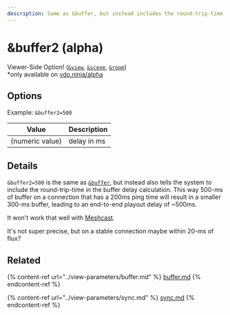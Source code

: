 ```yaml
---
description: Same as &buffer, but instead includes the round-trip-time
---
```


# \&buffer2 (alpha)

Viewer-Side Option! ([`&view`](../view-parameters/view.md), [`&scene`](../view-parameters/scene.md), [`&room`](../../general-settings/room.md))\
\*only available on [vdo.ninja/alpha](https://vdo.ninja/alpha/)

## Options

Example: `&buffer2=500`

| Value           | Description |
| --------------- | ----------- |
| (numeric value) | delay in ms |

## Details

`&buffer2=500` is the same as [`&buffer`](../view-parameters/buffer.md), but instead also tells the system to include the round-trip-time in the buffer delay calculation. This way 500-ms of buffer on a connection that has a 200ms ping time will result in a smaller 300-ms buffer, leading to an end-to-end playout delay of \~500ms.

It won't work that well with [Meshcast](../../newly-added-parameters/and-meshcast.md).

It's not super precise, but on a stable connection maybe within 20-ms of flux?

## Related

{% content-ref url="../view-parameters/buffer.md" %}
[buffer.md](../view-parameters/buffer.md)
{% endcontent-ref %}

{% content-ref url="../view-parameters/sync.md" %}
[sync.md](../view-parameters/sync.md)
{% endcontent-ref %}

